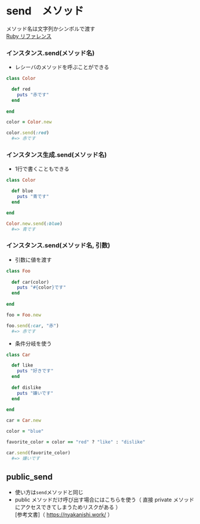 # send　メソッド
  
メソッド名は文字列かシンボルで渡す  
[Ruby リファレンス](https://docs.ruby-lang.org/ja/latest/method/Object/i/send.html)
  
  
### インスタンス.send(メソッド名)
- レシーバのメソッドを呼ぶことができる
  
```rb
class Color 

  def red
    puts "赤です"
  end
  
end

color = Color.new

color.send(:red)
  #=> 赤です
```
  
### インスタンス生成.send(メソッド名)
    
- 1行で書くこともできる
```rb
class Color

  def blue
    puts "青です"
  end

end

Color.new.send(:blue)
  #=> 青です
```
  
### インスタンス.send(メソッド名, 引数)
- 引数に値を渡す
```rb
class Foo
  
  def car(color)
    puts "#{color}です"
  end
  
end

foo = Foo.new

foo.send(:car, "赤")
  #=> 赤です
```
  
- 条件分岐を使う
```rb
class Car

  def like
    puts "好きです"
  end
  
  def dislike
    puts "嫌いです"
  end
  
end

car = Car.new

color = "blue"

favorite_color = color == "red" ? "like" : "dislike"

car.send(favorite_color)
  #=> 嫌いです
```
  
## public_send
- 使い方は`send`メソッドと同じ
- public メソッドだけ呼び出す場合にはこちらを使う（ 直接 private メソッドにアクセスできてしまうためリスクがある ）  
[参考文書]（ https://nyakanishi.work/ ）
